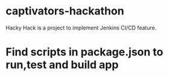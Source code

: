 # captivators-hackathon
Hacky Hack is a project to implement Jenkins CI/CD feature.

# Find scripts in package.json to run,test and build app